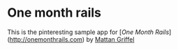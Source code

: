 # One month rails

This is the pinteresting sample app for 
[*One Month Rails*] (http://onemonthrails.com)
by [Mattan Griffel](http://mattangriffel.com)

